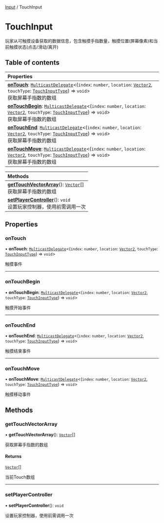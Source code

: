 [Input](../groups/Input.Input.md) / TouchInput

# TouchInput <Badge type="tip" text="Class" /> <Score text="TouchInput" />

玩家从可触摸设备获取的数据信息，包含触摸手指数量，触摸位置(屏幕像素)和当前触摸状态(点击/滑动/离开)

## Table of contents

| Properties |
| :-----|
| **[onTouch](Gameplay.TouchInput.md#ontouch)**: [`MulticastDelegate`](Type.MulticastDelegate.md)<(`index`: `number`, `location`: [`Vector2`](Type.Vector2.md), `touchType`: [`TouchInputType`](../enums/Gameplay.TouchInputType.md)) => `void`\> <br> 获取屏幕手指数的数组|
| **[onTouchBegin](Gameplay.TouchInput.md#ontouchbegin)**: [`MulticastDelegate`](Type.MulticastDelegate.md)<(`index`: `number`, `location`: [`Vector2`](Type.Vector2.md), `touchType`: [`TouchInputType`](../enums/Gameplay.TouchInputType.md)) => `void`\> <br> 获取屏幕手指数的数组|
| **[onTouchEnd](Gameplay.TouchInput.md#ontouchend)**: [`MulticastDelegate`](Type.MulticastDelegate.md)<(`index`: `number`, `location`: [`Vector2`](Type.Vector2.md), `touchType`: [`TouchInputType`](../enums/Gameplay.TouchInputType.md)) => `void`\> <br> 获取屏幕手指数的数组|
| **[onTouchMove](Gameplay.TouchInput.md#ontouchmove)**: [`MulticastDelegate`](Type.MulticastDelegate.md)<(`index`: `number`, `location`: [`Vector2`](Type.Vector2.md), `touchType`: [`TouchInputType`](../enums/Gameplay.TouchInputType.md)) => `void`\> <br> 获取屏幕手指数的数组|

| Methods |
| :-----|
| **[getTouchVectorArray](Gameplay.TouchInput.md#gettouchvectorarray)**(): [`Vector`](Type.Vector.md)[] <br> 获取屏幕手指数的数组|
| **[setPlayerController](Gameplay.TouchInput.md#setplayercontroller)**(): `void` <br> 设置玩家控制器，使用前需调用一次|

## Properties

### onTouch <Score text="onTouch" /> 

• **onTouch**: [`MulticastDelegate`](Type.MulticastDelegate.md)<(`index`: `number`, `location`: [`Vector2`](Type.Vector2.md), `touchType`: [`TouchInputType`](../enums/Gameplay.TouchInputType.md)) => `void`\>

触摸事件

___

### onTouchBegin <Score text="onTouchBegin" /> 

• **onTouchBegin**: [`MulticastDelegate`](Type.MulticastDelegate.md)<(`index`: `number`, `location`: [`Vector2`](Type.Vector2.md), `touchType`: [`TouchInputType`](../enums/Gameplay.TouchInputType.md)) => `void`\>

触摸开始事件

___

### onTouchEnd <Score text="onTouchEnd" /> 

• **onTouchEnd**: [`MulticastDelegate`](Type.MulticastDelegate.md)<(`index`: `number`, `location`: [`Vector2`](Type.Vector2.md), `touchType`: [`TouchInputType`](../enums/Gameplay.TouchInputType.md)) => `void`\>

触摸结束事件

___

### onTouchMove <Score text="onTouchMove" /> 

• **onTouchMove**: [`MulticastDelegate`](Type.MulticastDelegate.md)<(`index`: `number`, `location`: [`Vector2`](Type.Vector2.md), `touchType`: [`TouchInputType`](../enums/Gameplay.TouchInputType.md)) => `void`\>

触摸移动事件

## Methods

### getTouchVectorArray <Score text="getTouchVectorArray" /> 

• **getTouchVectorArray**(): [`Vector`](Type.Vector.md)[] <Badge type="tip" text="client" />

获取屏幕手指数的数组


#### Returns

[`Vector`](Type.Vector.md)[]

当前Touch数组

___

### setPlayerController <Score text="setPlayerController" /> 

• **setPlayerController**(): `void` <Badge type="tip" text="client" />

设置玩家控制器，使用前需调用一次


